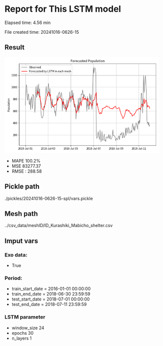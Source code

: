 
# Report for This LSTM model 
Elapsed time: 4.56 min

File created time: 20241016-0626-15

## Result 
<img src="20241016-0626-15.png" width='600'/>

- MAPE	100.2%
- MSE 	83277.37
- RMSE : 288.58

## Pickle path
./pickles/20241016-0626-15-spl/vars.pickle

## Mesh path
../csv_data/meshID/ID_Kurashiki_Mabicho_shelter.csv

## Imput vars

### Exo data:
- True

### Period:
- train_start_date    = 2016-01-01 00:00:00
- train_end_date      = 2018-06-30 23:59:59
- test_start_date     = 2018-07-01 00:00:00  
- test_end_date       = 2018-07-11 23:59:59

### LSTM parameter
- window_size	24
- epochs	30
- n_layers	1


